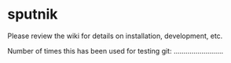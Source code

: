 sputnik
=======

Please review the wiki for details on installation, development, etc.

Number of times this has been used for testing git:
.........................
